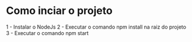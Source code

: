 # Como inciar o projeto

1 - Instalar o NodeJs
2 - Executar o comando npm install na raiz do projeto
3 - Executar o comando npm start
